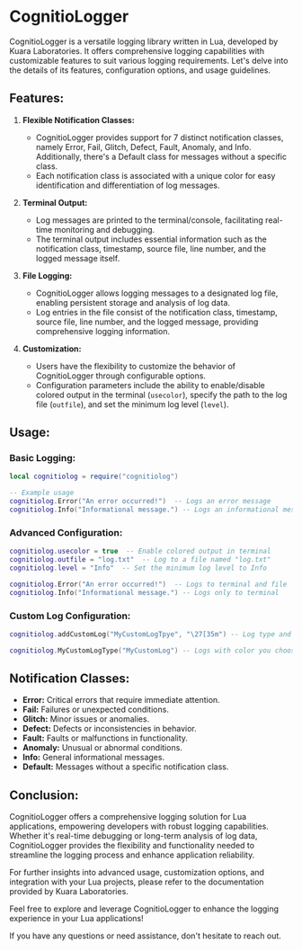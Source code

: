 # CognitioLogger

CognitioLogger is a versatile logging library written in Lua, developed by Kuara Laboratories. It offers comprehensive logging capabilities with customizable features to suit various logging requirements. Let's delve into the details of its features, configuration options, and usage guidelines.

## Features:

1. **Flexible Notification Classes:**
   - CognitioLogger provides support for 7 distinct notification classes, namely Error, Fail, Glitch, Defect, Fault, Anomaly, and Info. Additionally, there's a Default class for messages without a specific class.
   - Each notification class is associated with a unique color for easy identification and differentiation of log messages.

2. **Terminal Output:**
   - Log messages are printed to the terminal/console, facilitating real-time monitoring and debugging.
   - The terminal output includes essential information such as the notification class, timestamp, source file, line number, and the logged message itself.

3. **File Logging:**
   - CognitioLogger allows logging messages to a designated log file, enabling persistent storage and analysis of log data.
   - Log entries in the file consist of the notification class, timestamp, source file, line number, and the logged message, providing comprehensive logging information.

4. **Customization:**
   - Users have the flexibility to customize the behavior of CognitioLogger through configurable options.
   - Configuration parameters include the ability to enable/disable colored output in the terminal (`usecolor`), specify the path to the log file (`outfile`), and set the minimum log level (`level`).

## Usage:

### Basic Logging:
```lua
local cognitiolog = require("cognitiolog")

-- Example usage
cognitiolog.Error("An error occurred!")  -- Logs an error message
cognitiolog.Info("Informational message.") -- Logs an informational message
```

### Advanced Configuration:
```lua
cognitiolog.usecolor = true  -- Enable colored output in terminal
cognitiolog.outfile = "log.txt"  -- Log to a file named "log.txt"
cognitiolog.level = "Info"  -- Set the minimum log level to Info

cognitiolog.Error("An error occurred!")  -- Logs to terminal and file
cognitiolog.Info("Informational message.") -- Logs only to terminal
```

### Custom Log Configuration:
```lua
cognitiolog.addCustomLog("MyCustomLogTpye", "\27[35m") -- Log type and color added like this

cognitiolog.MyCustomLogType("MyCustomLog") -- Logs with color you choose and level
```

## Notification Classes:

- **Error:** Critical errors that require immediate attention.
- **Fail:** Failures or unexpected conditions.
- **Glitch:** Minor issues or anomalies.
- **Defect:** Defects or inconsistencies in behavior.
- **Fault:** Faults or malfunctions in functionality.
- **Anomaly:** Unusual or abnormal conditions.
- **Info:** General informational messages.
- **Default:** Messages without a specific notification class.

## Conclusion:

CognitioLogger offers a comprehensive logging solution for Lua applications, empowering developers with robust logging capabilities. Whether it's real-time debugging or long-term analysis of log data, CognitioLogger provides the flexibility and functionality needed to streamline the logging process and enhance application reliability.

For further insights into advanced usage, customization options, and integration with your Lua projects, please refer to the documentation provided by Kuara Laboratories.

Feel free to explore and leverage CognitioLogger to enhance the logging experience in your Lua applications!

If you have any questions or need assistance, don't hesitate to reach out.
